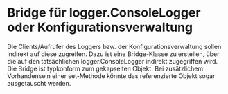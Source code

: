 # Bridge für logger.ConsoleLogger oder Konfigurationsverwaltung

Die Clients/Aufrufer des Loggers bzw. der Konfigurationsverwaltung sollen indirekt auf diese zugreifen. Dazu ist eine Bridge-Klasse zu erstellen, über die auf den tatsächlichen logger.ConsoleLogger indirekt zugegriffen wird. Die Bridge ist typkonform zum gekapselten Objekt.
Bei zusätzlichem Vorhandensein einer set-Methode könnte das referenzierte Objekt sogar ausgetauscht werden.
